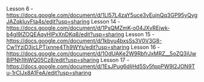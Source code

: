 Lesson 6 - https://docs.google.com/document/d/1Ll57L4zaY5uce3vEujnQq3GP95yQvgJAZqkIuvFta4s/edit?usp=sharing
Lesson 14 - https://docs.google.com/document/d/1PsQMZmK-o04JXvREjwk-b4gl9IZOQEAqyHlPxXnDKq8/edit?usp=sharing
Lesson 15 - https://docs.google.com/document/d/1kbyu4bxsSs3V0V3G8-Cw1YziD3jcLPTixnne4Th9WYs/edit?usp=sharing
Lesson 16 - https://docs.google.com/document/d/1OdUAKe2W9RbfrJxMRZ__5oZQ3iUwBlPNh1lhWQ05Cz8/edit?usp=sharing
Lesson 17 - https://docs.google.com/document/d/1EsJPug6dljHd5Sv5fppPW9I2JON9Tu-1rCIJx8A1FeA/edit?usp=sharing
